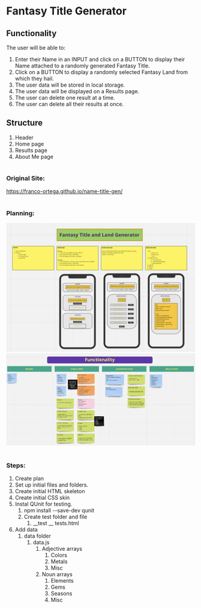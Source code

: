 # Fantasy Title Generator

## Functionality
The user will be able to:
1. Enter their Name in an INPUT and click on a BUTTON to display their Name attached to a randomly generated Fantasy Title.
1. Click on a BUTTON to display a randomly selected Fantasy Land from which they hail.
1. The user data will be stored in local storage.
1. The user data will be displayed on a Results page.
1. The user can delete one result at a time.
1. The user can delete all their results at once.

## Structure
1. Header
1. Home page
1. Results page
1. About Me page

#

### Original Site:

https://franco-ortega.github.io/name-title-gen/

#

### Planning:

![Image of planPart1](./planPart1.png)
![Image of planPart2](./planPart2.png)

#

### Steps:

1. Create plan
1. Set up initial files and folders.
1. Create initial HTML skeleton
1. Create initial CSS skin
1. Instal QUnit for testing.
    1. npm install --save-dev qunit
    1. Create test folder and file
        1. __test __
            tests.html
1. Add data
    1. data folder
        1. data.js
            1. Adjective arrays
                1. Colors
                1. Metals
                1. Misc
            1. Noun arrays
                1. Elements
                1. Gems
                1. Seasons
                1. Misc
                
